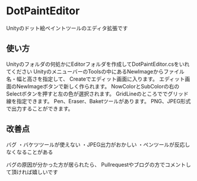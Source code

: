 # DotPaintEditor
Unityのドット絵ペイントツールのエディタ拡張です

## 使い方
Unityのフォルダの何処かにEditorフォルダを作成してDotPaintEditor.csをいれてください
UnityのメニューバーのToolsの中にあるNewImageからファイル名・幅と高さを指定して、
Createでエディット画面に入ります。
エディット画面のNewImageボタンで新しく作られます。
NowColorとSubColorの右のSelectボタンを押すと左の色が選択されます。
GridLineのところででグリッド線を指定できます。
Pen、Eraser、Baketツールがあります。
PNG、JPEG形式で出力することができます。

## 改善点

バグ
・バケツツールが使えない
・JPEG出力がおかしい
・ペンツールが反応しなくなることがある

バグの原因が分かった方が居られたら、
Pullrequestやブログの方でコメントして頂ければ嬉しいです
